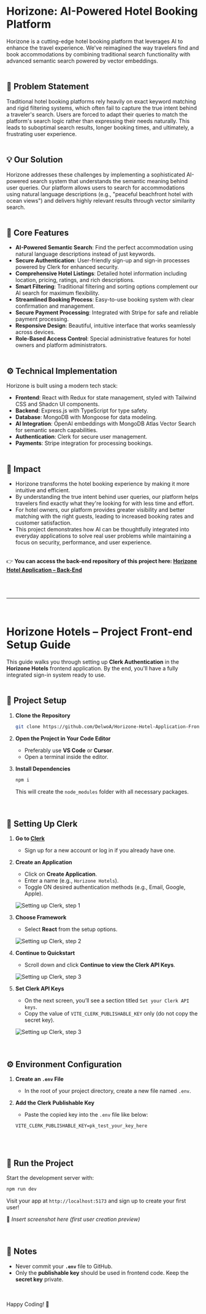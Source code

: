 # Horizone: AI-Powered Hotel Booking Platform

Horizone is a cutting-edge hotel booking platform that leverages AI to enhance the travel experience. We've reimagined the way travelers find and book accommodations by combining traditional search functionality with advanced semantic search powered by vector embeddings.
<br><br>


## 🧩 Problem Statement

Traditional hotel booking platforms rely heavily on exact keyword matching and rigid filtering systems, which often fail to capture the true intent behind a traveler's search. Users are forced to adapt their queries to match the platform's search logic rather than expressing their needs naturally. This leads to suboptimal search results, longer booking times, and ultimately, a frustrating user experience.
<br><br>


## 💡 Our Solution

Horizone addresses these challenges by implementing a sophisticated AI-powered search system that understands the semantic meaning behind user queries. Our platform allows users to search for accommodations using natural language descriptions (e.g., "peaceful beachfront hotel with ocean views") and delivers highly relevant results through vector similarity search.
<br><br>


## 🚀 Core Features

* **AI-Powered Semantic Search**: Find the perfect accommodation using natural language descriptions instead of just keywords.
* **Secure Authentication**: User-friendly sign-up and sign-in processes powered by Clerk for enhanced security.
* **Comprehensive Hotel Listings**: Detailed hotel information including location, pricing, ratings, and rich descriptions.
* **Smart Filtering**: Traditional filtering and sorting options complement our AI search for maximum flexibility.
* **Streamlined Booking Process**: Easy-to-use booking system with clear confirmation and management.
* **Secure Payment Processing**: Integrated with Stripe for safe and reliable payment processing.
* **Responsive Design**: Beautiful, intuitive interface that works seamlessly across devices.
* **Role-Based Access Control**: Special administrative features for hotel owners and platform administrators.
<br><br>


## ⚙️ Technical Implementation

Horizone is built using a modern tech stack:

* **Frontend**: React with Redux for state management, styled with Tailwind CSS and Shadcn UI components.
* **Backend**: Express.js with TypeScript for type safety.
* **Database**: MongoDB with Mongoose for data modeling.
* **AI Integration**: OpenAI embeddings with MongoDB Atlas Vector Search for semantic search capabilities.
* **Authentication**: Clerk for secure user management.
* **Payments**: Stripe integration for processing bookings.
<br><br>


## 🌟 Impact

* Horizone transforms the hotel booking experience by making it more intuitive and efficient.
* By understanding the true intent behind user queries, our platform helps travelers find exactly what they're looking for with less time and effort.
* For hotel owners, our platform provides greater visibility and better matching with the right guests, leading to increased booking rates and customer satisfaction.
* This project demonstrates how AI can be thoughtfully integrated into everyday applications to solve real user problems while maintaining a focus on security, performance, and user experience.
<br><br>


👉 **You can access the back-end repository of this project here: [Horizone Hotel Application – Back-End](https://github.com/DelwoA/Horizone-Hotel-Application-Back-End)**
<br><br><br><br>

---

<br>

# Horizone Hotels – Project Front-end Setup Guide

This guide walks you through setting up **Clerk Authentication** in the **Horizone Hotels** frontend application. By the end, you'll have a fully integrated sign-in system ready to use.
<br><br>

## 📁 Project Setup

1. **Clone the Repository**

   ```bash
   git clone https://github.com/DelwoA/Horizone-Hotel-Application-Front-End.git
   ```

2. **Open the Project in Your Code Editor**

   * Preferably use **VS Code** or **Cursor**.
   * Open a terminal inside the editor.

3. **Install Dependencies**

   ```bash
   npm i
   ```

   This will create the `node_modules` folder with all necessary packages.
<br><br><br>


## 🔐 Setting Up Clerk

1. **Go to [Clerk](https://clerk.com)**

   * Sign up for a new account or log in if you already have one.

2. **Create an Application**

   * Click on **Create Application**.
   * Enter a name (e.g., `Horizone Hotels`).
   * Toggle ON desired authentication methods (e.g., Email, Google, Apple).

   ![Setting up Clerk, step 1](https://github.com/user-attachments/assets/28feacce-cd7c-4756-9929-acdadc0778bc)

3. **Choose Framework**

   * Select **React** from the setup options.

   ![Setting up Clerk, step 2](https://github.com/user-attachments/assets/fdf53ff5-d9e4-4bb9-96a9-04b3ae7ed8fd)

4. **Continue to Quickstart**

   * Scroll down and click **Continue to view the Clerk API Keys**.

   ![Setting up Clerk, step 3](https://github.com/user-attachments/assets/c020d9d5-f9dc-46bc-83a1-0533338f8003)

5. **Set Clerk API Keys**

   * On the next screen, you’ll see a section titled `Set your Clerk API keys`.
   * Copy the value of `VITE_CLERK_PUBLISHABLE_KEY` only (do not copy the secret key).

   ![Setting up Clerk, step 3](https://github.com/user-attachments/assets/abe21c9e-6774-440b-a952-f39656c0953d)
<br><br><br>


## ⚙️ Environment Configuration

1. **Create an `.env` File**

   * In the root of your project directory, create a new file named `.env`.

2. **Add the Clerk Publishable Key**

   * Paste the copied key into the `.env` file like below:

   ```env
   VITE_CLERK_PUBLISHABLE_KEY=pk_test_your_key_here
   ```

<br><br>


## 🚀 Run the Project

Start the development server with:

```bash
npm run dev
```

Visit your app at `http://localhost:5173` and sign up to create your first user!

📸 *Insert screenshot here (first user creation preview)*
<br><br><br>


## 📌 Notes

* Never commit your **`.env`** file to GitHub.
* Only the **publishable key** should be used in frontend code. Keep the **secret key** private.
<br><br><br>


Happy Coding! 🚀
